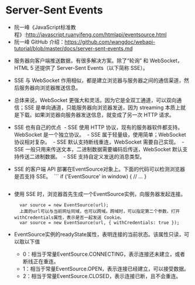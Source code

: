 # Server-Sent Events

* 阮一峰《JavaScript标准教程》:http://javascript.ruanyifeng.com/htmlapi/eventsource.html
* 阮一峰 GitHub 介绍：https://github.com/wangdoc/webapi-tutorial/blob/master/docs/server-sent-events.md

- 服务器向客户端推送数据，有很多解决方案。除了“轮询” 和 WebSocket，HTML 5 还提供了 Server-Sent Events（以下简称 SSE）。

- SSE 与 WebSocket 作用相似，都是建立浏览器与服务器之间的通信渠道，然后服务器向浏览器推送信息。

- 总体来说，WebSocket 更强大和灵活。因为它是全双工通道，可以双向通信；SSE 是单向通道，只能服务器向浏览器发送，因为 streaming 本质上就是下载。如果浏览器向服务器发送信息，就变成了另一次 HTTP 请求。

- SSE 也有自己的优点
  - SSE 使用 HTTP 协议，现有的服务器软件都支持。WebSocket 是一个独立协议。
  - SSE 属于轻量级，使用简单；WebSocket 协议相对复杂。
  - SSE 默认支持断线重连，WebSocket 需要自己实现。
  - SSE 一般只用来传送文本，二进制数据需要编码后传送，WebSocket 默认支持传送二进制数据。
  - SSE 支持自定义发送的消息类型。

- SSE 的客户端 API 部署在EventSource对象上。下面的代码可以检测浏览器是否支持 SSE。
  ```
  if ('EventSource' in window) {
    // ...
  }
  ```

- 使用 SSE 时，浏览器首先生成一个EventSource实例，向服务器发起连接。
  ```
    var source = new EventSource(url);
    上面的url可以与当前网址同域，也可以跨域。跨域时，可以指定第二个参数，打开withCredentials属性，表示是否一起发送 Cookie。
    var source = new EventSource(url, { withCredentials: true });
  ```
- EventSource实例的readyState属性，表明连接的当前状态。该属性只读，可以取以下值
  - 0：相当于常量EventSource.CONNECTING，表示连接还未建立，或者断线正在重连。
  - 1：相当于常量EventSource.OPEN，表示连接已经建立，可以接受数据。
  - 2：相当于常量EventSource.CLOSED，表示连接已断，且不会重连。
  
